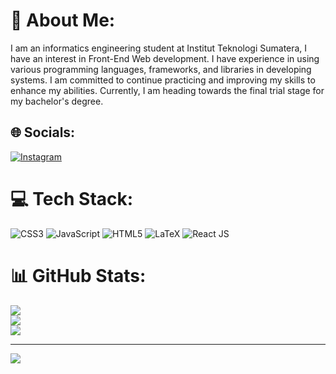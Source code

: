 # 💫 About Me:
I am an informatics engineering student at Institut Teknologi Sumatera, I have an interest in Front-End Web development. I have experience in using various programming languages, frameworks, and libraries in developing systems. I am committed to continue practicing and improving my skills to enhance my abilities. Currently, I am heading towards the final trial stage for my bachelor's degree.


## 🌐 Socials:
[![Instagram](https://img.shields.io/badge/Instagram-%23E4405F.svg?logo=Instagram&logoColor=white)](https://instagram.com/Prayogarendy_) 

# 💻 Tech Stack:
![CSS3](https://img.shields.io/badge/css3-%231572B6.svg?style=for-the-badge&logo=css3&logoColor=white) ![JavaScript](https://img.shields.io/badge/javascript-%23323330.svg?style=for-the-badge&logo=javascript&logoColor=%23F7DF1E) ![HTML5](https://img.shields.io/badge/html5-%23E34F26.svg?style=for-the-badge&logo=html5&logoColor=white) ![LaTeX](https://img.shields.io/badge/latex-%23008080.svg?style=for-the-badge&logo=latex&logoColor=white) ![React JS](https://shields.io/badge/react-black?logo=react&style=for-the-badge)

# 📊 GitHub Stats:
![](https://github-readme-stats.vercel.app/api?username=rendyprayoga&theme=dark&hide_border=false&include_all_commits=true&count_private=true)<br/>
![](https://github-readme-streak-stats.herokuapp.com/?user=rendyprayoga&theme=dark&hide_border=false)<br/>
![](https://github-readme-stats.vercel.app/api/top-langs/?username=rendyprayoga&theme=dark&hide_border=false&include_all_commits=true&count_private=true&layout=compact)

---

[![](https://visitcount.itsvg.in/api?id=rendyprayoga&icon=0&color=0)](https://visitcount.itsvg.in)


<!-- Proudly created with GPRM ( https://gprm.itsvg.in ) -->
